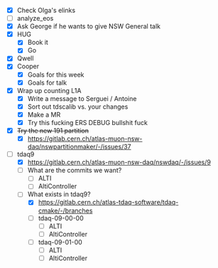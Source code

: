 - [x] Check Olga's elinks
- [ ] analyze_eos
- [x] Ask George if he wants to give NSW General talk
- [x] HUG
  - [x] Book it
  - [x] Go
- [x] Qwell
- [x] Cooper
  - [x] Goals for this week
  - [x] Goals for talk
- [x] Wrap up counting L1A
  - [x] Write a message to Serguei / Antoine
  - [x] Sort out tdscalib vs. your changes
  - [x] Make a MR
  - [x] Try this fucking ERS DEBUG bullshit fuck
- [x] <del>Try the new 191 partition</del>
  - [x] https://gitlab.cern.ch/atlas-muon-nsw-daq/nswpartitionmaker/-/issues/37
- [ ] tdaq9
  - [x] https://gitlab.cern.ch/atlas-muon-nsw-daq/nswdaq/-/issues/9
  - [ ] What are the commits we want?
    - [ ] ALTI
    - [ ] AltiController
  - [ ] What exists in tdaq9?
    - [x] https://gitlab.cern.ch/atlas-tdaq-software/tdaq-cmake/-/branches
    - [ ] tdaq-09-00-00
      - [ ] ALTI
      - [ ] AltiController
    - [ ] tdaq-09-01-00
      - [ ] ALTI
      - [ ] AltiController
